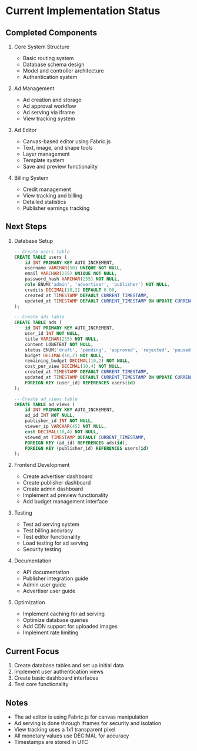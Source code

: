 # Current Implementation Status

## Completed Components

1. Core System Structure
   - Basic routing system
   - Database schema design
   - Model and controller architecture
   - Authentication system

2. Ad Management
   - Ad creation and storage
   - Ad approval workflow
   - Ad serving via iframe
   - View tracking system

3. Ad Editor
   - Canvas-based editor using Fabric.js
   - Text, image, and shape tools
   - Layer management
   - Template system
   - Save and preview functionality

4. Billing System
   - Credit management
   - View tracking and billing
   - Detailed statistics
   - Publisher earnings tracking

## Next Steps

1. Database Setup
   ```sql
   -- Create users table
   CREATE TABLE users (
       id INT PRIMARY KEY AUTO_INCREMENT,
       username VARCHAR(50) UNIQUE NOT NULL,
       email VARCHAR(255) UNIQUE NOT NULL,
       password_hash VARCHAR(255) NOT NULL,
       role ENUM('admin', 'advertiser', 'publisher') NOT NULL,
       credits DECIMAL(10,2) DEFAULT 0.00,
       created_at TIMESTAMP DEFAULT CURRENT_TIMESTAMP,
       updated_at TIMESTAMP DEFAULT CURRENT_TIMESTAMP ON UPDATE CURRENT_TIMESTAMP
   );

   -- Create ads table
   CREATE TABLE ads (
       id INT PRIMARY KEY AUTO_INCREMENT,
       user_id INT NOT NULL,
       title VARCHAR(255) NOT NULL,
       content LONGTEXT NOT NULL,
       status ENUM('draft', 'pending', 'approved', 'rejected', 'paused') NOT NULL,
       budget DECIMAL(10,2) NOT NULL,
       remaining_budget DECIMAL(10,2) NOT NULL,
       cost_per_view DECIMAL(10,4) NOT NULL,
       created_at TIMESTAMP DEFAULT CURRENT_TIMESTAMP,
       updated_at TIMESTAMP DEFAULT CURRENT_TIMESTAMP ON UPDATE CURRENT_TIMESTAMP,
       FOREIGN KEY (user_id) REFERENCES users(id)
   );

   -- Create ad_views table
   CREATE TABLE ad_views (
       id INT PRIMARY KEY AUTO_INCREMENT,
       ad_id INT NOT NULL,
       publisher_id INT NOT NULL,
       viewer_ip VARCHAR(45) NOT NULL,
       cost DECIMAL(10,4) NOT NULL,
       viewed_at TIMESTAMP DEFAULT CURRENT_TIMESTAMP,
       FOREIGN KEY (ad_id) REFERENCES ads(id),
       FOREIGN KEY (publisher_id) REFERENCES users(id)
   );
   ```

2. Frontend Development
   - Create advertiser dashboard
   - Create publisher dashboard
   - Create admin dashboard
   - Implement ad preview functionality
   - Add budget management interface

3. Testing
   - Test ad serving system
   - Test billing accuracy
   - Test editor functionality
   - Load testing for ad serving
   - Security testing

4. Documentation
   - API documentation
   - Publisher integration guide
   - Admin user guide
   - Advertiser user guide

5. Optimization
   - Implement caching for ad serving
   - Optimize database queries
   - Add CDN support for uploaded images
   - Implement rate limiting

## Current Focus

1. Create database tables and set up initial data
2. Implement user authentication views
3. Create basic dashboard interfaces
4. Test core functionality

## Notes

- The ad editor is using Fabric.js for canvas manipulation
- Ad serving is done through iframes for security and isolation
- View tracking uses a 1x1 transparent pixel
- All monetary values use DECIMAL for accuracy
- Timestamps are stored in UTC 